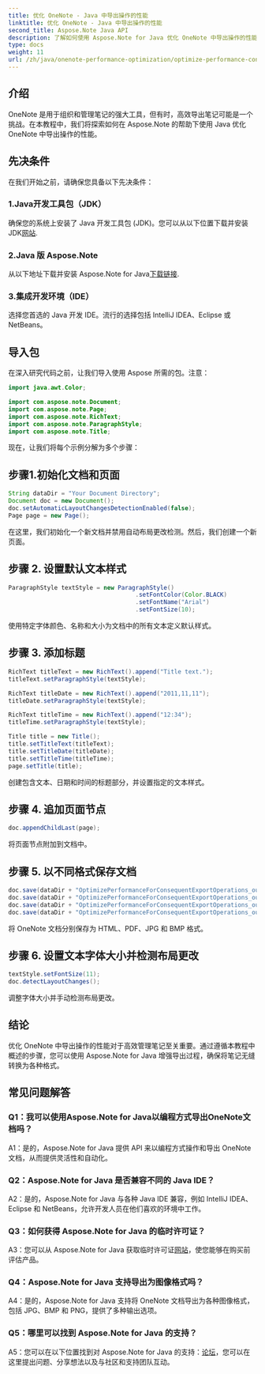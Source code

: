 ```yaml
---
title: 优化 OneNote - Java 中导出操作的性能
linktitle: 优化 OneNote - Java 中导出操作的性能
second_title: Aspose.Note Java API
description: 了解如何使用 Aspose.Note for Java 优化 OneNote 中导出操作的性能。高效转换的分步指南。
type: docs
weight: 11
url: /zh/java/onenote-performance-optimization/optimize-performance-consequent-export/
---
```

## 介绍

OneNote 是用于组织和管理笔记的强大工具，但有时，高效导出笔记可能是一个挑战。在本教程中，我们将探索如何在 Aspose.Note 的帮助下使用 Java 优化 OneNote 中导出操作的性能。

## 先决条件

在我们开始之前，请确保您具备以下先决条件：

### 1.Java开发工具包（JDK）
确保您的系统上安装了 Java 开发工具包 (JDK)。您可以从以下位置下载并安装 JDK[网站](https://www.oracle.com/java/technologies/javase-jdk11-downloads.html).

### 2.Java 版 Aspose.Note
从以下地址下载并安装 Aspose.Note for Java[下载链接](https://releases.aspose.com/note/java/).

### 3.集成开发环境（IDE）
选择您首选的 Java 开发 IDE。流行的选择包括 IntelliJ IDEA、Eclipse 或 NetBeans。

## 导入包

在深入研究代码之前，让我们导入使用 Aspose 所需的包。注意：

```java
import java.awt.Color;

import com.aspose.note.Document;
import com.aspose.note.Page;
import com.aspose.note.RichText;
import com.aspose.note.ParagraphStyle;
import com.aspose.note.Title;
```

现在，让我们将每个示例分解为多个步骤：

## 步骤1.初始化文档和页面

```java
String dataDir = "Your Document Directory";
Document doc = new Document();
doc.setAutomaticLayoutChangesDetectionEnabled(false);
Page page = new Page();
```

在这里，我们初始化一个新文档并禁用自动布局更改检测。然后，我们创建一个新页面。

## 步骤 2. 设置默认文本样式

```java
ParagraphStyle textStyle = new ParagraphStyle()
                                    .setFontColor(Color.BLACK)
                                    .setFontName("Arial")
                                    .setFontSize(10);
```

使用特定字体颜色、名称和大小为文档中的所有文本定义默认样式。

## 步骤 3. 添加标题

```java
RichText titleText = new RichText().append("Title text.");
titleText.setParagraphStyle(textStyle);

RichText titleDate = new RichText().append("2011,11,11");
titleDate.setParagraphStyle(textStyle);

RichText titleTime = new RichText().append("12:34");
titleTime.setParagraphStyle(textStyle);

Title title = new Title();
title.setTitleText(titleText);
title.setTitleDate(titleDate);
title.setTitleTime(titleTime);
page.setTitle(title);
```

创建包含文本、日期和时间的标题部分，并设置指定的文本样式。

## 步骤 4. 追加页面节点

```java
doc.appendChildLast(page);
```

将页面节点附加到文档中。

## 步骤 5. 以不同格式保存文档

```java
doc.save(dataDir + "OptimizePerformanceForConsequentExportOperations_out.html");
doc.save(dataDir + "OptimizePerformanceForConsequentExportOperations_out.pdf");
doc.save(dataDir + "OptimizePerformanceForConsequentExportOperations_out.jpg");
doc.save(dataDir + "OptimizePerformanceForConsequentExportOperations_out.bmp");
```

将 OneNote 文档分别保存为 HTML、PDF、JPG 和 BMP 格式。

## 步骤 6. 设置文本字体大小并检测布局更改

```java
textStyle.setFontSize(11);
doc.detectLayoutChanges();
```

调整字体大小并手动检测布局更改。

## 结论

优化 OneNote 中导出操作的性能对于高效管理笔记至关重要。通过遵循本教程中概述的步骤，您可以使用 Aspose.Note for Java 增强导出过程，确保将笔记无缝转换为各种格式。

## 常见问题解答

### Q1：我可以使用Aspose.Note for Java以编程方式导出OneNote文档吗？

A1：是的，Aspose.Note for Java 提供 API 来以编程方式操作和导出 OneNote 文档，从而提供灵活性和自动化。

### Q2：Aspose.Note for Java 是否兼容不同的 Java IDE？

A2：是的，Aspose.Note for Java 与各种 Java IDE 兼容，例如 IntelliJ IDEA、Eclipse 和 NetBeans，允许开发人员在他们喜欢的环境中工作。

### Q3：如何获得 Aspose.Note for Java 的临时许可证？

 A3：您可以从 Aspose.Note for Java 获取临时许可证[网站](https://purchase.aspose.com/temporary-license/)，使您能够在购买前评估产品。

### Q4：Aspose.Note for Java 支持导出为图像格式吗？

A4：是的，Aspose.Note for Java 支持将 OneNote 文档导出为各种图像格式，包括 JPG、BMP 和 PNG，提供了多种输出选项。

### Q5：哪里可以找到 Aspose.Note for Java 的支持？

 A5：您可以在以下位置找到对 Aspose.Note for Java 的支持：[论坛](https://forum.aspose.com/c/note/28)，您可以在这里提出问题、分享想法以及与社区和支持团队互动。